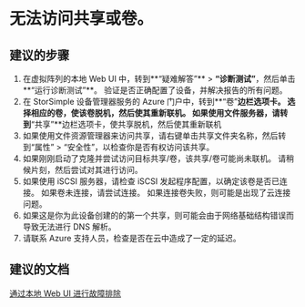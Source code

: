 <properties
    pageTitle="I can’t access my shares or volumes."
    description="无法访问共享或卷。"
    service="microsoft.storsimple"
    resource="managers"
    authors="anbacker"
    displayOrder="10"
    selfHelpType="resource"
    supportTopicIds=""
    resourceTags="9000Or1200Series"
    productPesIds=""
    cloudEnvironments="public"
/>


# <a name="i-cant-access-my-shares-or-volumes"></a>无法访问共享或卷。


## <a name="recommended-steps"></a>**建议的步骤**
1.  在虚拟阵列的本地 Web UI 中，转到**“疑难解答”** > **“诊断测试”**，然后单击**“运行诊断测试”**。 验证是否正确配置了设备，并解决报告的所有问题。
2. 在 StorSimple 设备管理器服务的 Azure 门户中，转到**“卷”**边栏选项卡。 选择相应的卷，使该卷脱机，然后使其重新联机。  如果使用文件服务器，请转到**“共享”**边栏选项卡，使共享脱机，然后使其重新联机
3. 如果使用文件资源管理器来访问共享，请右键单击共享文件夹名称，然后转到“属性” > “安全性”，以检查你是否有权访问该共享。
4. 如果刚刚启动了克隆并尝试访问目标共享/卷，该共享/卷可能尚未联机。 请稍候片刻，然后尝试对其进行访问。
5. 如果使用 iSCSI 服务器，请检查 iSCSI 发起程序配置，以确定该卷是否已连接。 如果卷未连接，请尝试连接。 如果连接卷失败，则可能是出现了云连接问题。
6. 如果这是你为此设备创建的的第一个共享，则可能会由于网络基础结构错误而导致无法进行 DNS 解析。
7. 请联系 Azure 支持人员，检查是否在云中造成了一定的延迟。

## <a name="recommended-documents"></a>**建议的文档**
[通过本地 Web UI 进行故障排除](https://aka.ms/storsimple-troubleshoot-diagnostics)

